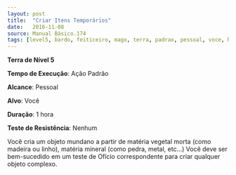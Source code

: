 ```yaml
---
layout: post
title:  "Criar Itens Temporários"
date:   2016-11-08
source: Manual Básico.174
tags: [level5, bardo, feiticeiro, mago, terra, padrao, pessoal, voce, hora, nenhum]
---
```


**Terra de Nível 5**

**Tempo de Execução**: Ação Padrão

**Alcance**: Pessoal

**Alvo**: Você

**Duração**: 1 hora

**Teste de Resistência**: Nenhum

Você cria um objeto mundano a partir de matéria vegetal morta (como madeira ou linho), matéria mineral (como pedra, metal, etc...)
Você deve ser bem-sucedido em um teste de Ofício correspondente para criar qualquer objeto complexo.
